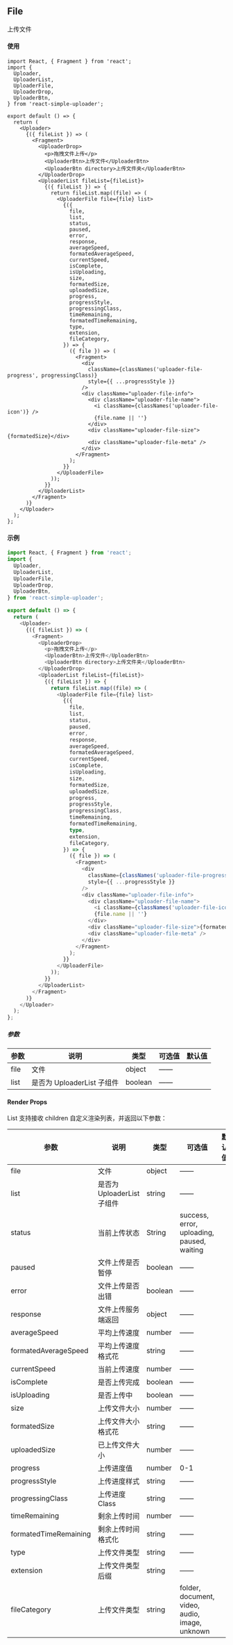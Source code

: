 ## File

上传文件

#### 使用

```tsx
import React, { Fragment } from 'react';
import {
  Uploader,
  UploaderList,
  UploaderFile,
  UploaderDrop,
  UploaderBtn,
} from 'react-simple-uploader';

export default () => {
  return (
    <Uploader>
      {({ fileList }) => (
        <Fragment>
          <UploaderDrop>
            <p>拖拽文件上传</p>
            <UploaderBtn>上传文件</UploaderBtn>
            <UploaderBtn directory>上传文件夹</UploaderBtn>
          </UploaderDrop>
          <UploaderList fileList={fileList}>
            {({ fileList }) => {
              return fileList.map((file) => (
                <UploaderFile file={file} list>
                  {({
                    file,
                    list,
                    status,
                    paused,
                    error,
                    response,
                    averageSpeed,
                    formatedAverageSpeed,
                    currentSpeed,
                    isComplete,
                    isUploading,
                    size,
                    formatedSize,
                    uploadedSize,
                    progress,
                    progressStyle,
                    progressingClass,
                    timeRemaining,
                    formatedTimeRemaining,
                    type,
                    extension,
                    fileCategory,
                  }) => {
                    ({ file }) => (
                      <Fragment>
                        <div
                          className={classNames('uploader-file-progress', progressingClass)}
                          style={{ ...progressStyle }}
                        />
                        <div className="uploader-file-info">
                          <div className="uploader-file-name">
                            <i className={classNames('uploader-file-icon')} />
                            {file.name || ''}
                          </div>
                          <div className="uploader-file-size">{formatedSize}</div>
                          <div className="uploader-file-meta" />
                        </div>
                      </Fragment>
                    );
                  }}
                </UploaderFile>
              ));
            }}
          </UploaderList>
        </Fragment>
      )}
    </Uploader>
  );
};
```

#### 示例

```ts
import React, { Fragment } from 'react';
import {
  Uploader,
  UploaderList,
  UploaderFile,
  UploaderDrop,
  UploaderBtn,
} from 'react-simple-uploader';

export default () => {
  return (
    <Uploader>
      {({ fileList }) => (
        <Fragment>
          <UploaderDrop>
            <p>拖拽文件上传</p>
            <UploaderBtn>上传文件</UploaderBtn>
            <UploaderBtn directory>上传文件夹</UploaderBtn>
          </UploaderDrop>
          <UploaderList fileList={fileList}>
            {({ fileList }) => {
              return fileList.map((file) => (
                <UploaderFile file={file} list>
                  {({
                    file,
                    list,
                    status,
                    paused,
                    error,
                    response,
                    averageSpeed,
                    formatedAverageSpeed,
                    currentSpeed,
                    isComplete,
                    isUploading,
                    size,
                    formatedSize,
                    uploadedSize,
                    progress,
                    progressStyle,
                    progressingClass,
                    timeRemaining,
                    formatedTimeRemaining,
                    type,
                    extension,
                    fileCategory,
                  }) => {
                    ({ file }) => (
                      <Fragment>
                        <div
                          className={classNames('uploader-file-progress', progressingClass)}
                          style={{ ...progressStyle }}
                        />
                        <div className="uploader-file-info">
                          <div className="uploader-file-name">
                            <i className={classNames('uploader-file-icon')} />
                            {file.name || ''}
                          </div>
                          <div className="uploader-file-size">{formatedSize}</div>
                          <div className="uploader-file-meta" />
                        </div>
                      </Fragment>
                    );
                  }}
                </UploaderFile>
              ));
            }}
          </UploaderList>
        </Fragment>
      )}
    </Uploader>
  );
};
```

##### 参数

| 参数 | 说明                       | 类型    | 可选值 | 默认值 |
| ---- | -------------------------- | ------- | ------ | ------ |
| file | 文件                       | object  | ——     |        |
| list | 是否为 UploaderList 子组件 | boolean | ——     |        |

#### Render Props

List 支持接收 children 自定义渲染列表，并返回以下参数：

| 参数 | 说明 | 类型 | 可选值 | 默认值 |
| --- | --- | --- | --- | --- |
| file | 文件 | object | —— |  |
| list | 是否为 UploaderList 子组件 | string | —— |  |
| status | 当前上传状态 | String | success, error, uploading, paused, waiting |  |
| paused | 文件上传是否暂停 | boolean | —— |  |
| error | 文件上传是否出错 | boolean | —— |  |
| response | 文件上传服务端返回 | object | —— |  |
| averageSpeed | 平均上传速度 | number | —— |  |
| formatedAverageSpeed | 平均上传速度格式花 | string | —— |  |
| currentSpeed | 当前上传速度 | number | —— |  |
| isComplete | 是否上传完成 | boolean | —— |  |
| isUploading | 是否上传中 | boolean | —— |  |
| size | 上传文件大小 | number | —— |  |
| formatedSize | 上传文件大小格式花 | string | —— |  |
| uploadedSize | 已上传文件大小 | number | —— |  |
| progress | 上传进度值 | number | 0-1 |  |
| progressStyle | 上传进度样式 | string | —— |  |
| progressingClass | 上传进度 Class | string | —— |  |
| timeRemaining | 剩余上传时间 | number | —— |  |
| formatedTimeRemaining | 剩余上传时间格式化 | string | —— |  |
| type | 上传文件类型 | string | —— |  |
| extension | 上传文件类型后缀 | string | —— |  |
| fileCategory | 上传文件类型 | string | folder, document, video, audio, image, unknown |  |

